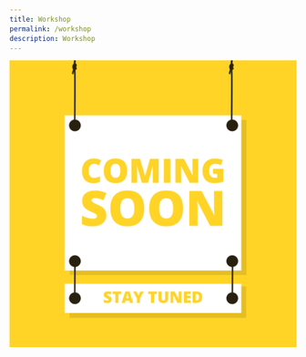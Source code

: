 ```yaml
---
title: Workshop
permalink: /workshop
description: Workshop
---
```

![Coming Soon](/images/Coming%20Soon.png)